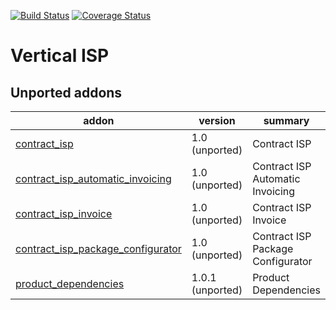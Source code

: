 [![Build Status](https://travis-ci.org/OCA/vertical-isp.svg?branch=8.0)](https://travis-ci.org/OCA/vertical-isp)
[![Coverage Status](https://coveralls.io/repos/OCA/vertical-isp/badge.png?branch=8.0)](https://coveralls.io/r/OCA/vertical-isp?branch=8.0)

# Vertical ISP

[//]: # (addons)
Unported addons
---------------
addon | version | summary
--- | --- | ---
[contract_isp](__unported__/contract_isp/) | 1.0 (unported) | Contract ISP
[contract_isp_automatic_invoicing](__unported__/contract_isp_automatic_invoicing/) | 1.0 (unported) | Contract ISP Automatic Invoicing
[contract_isp_invoice](__unported__/contract_isp_invoice/) | 1.0 (unported) | Contract ISP Invoice
[contract_isp_package_configurator](__unported__/contract_isp_package_configurator/) | 1.0 (unported) | Contract ISP Package Configurator
[product_dependencies](__unported__/product_dependencies/) | 1.0.1 (unported) | Product Dependencies

[//]: # (end addons)
